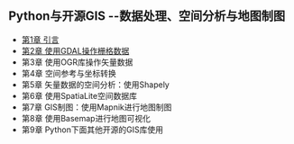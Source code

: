 ## Python与开源GIS --数据处理、空间分析与地图制图
- [第1章 引言](chapter1.md)
- [第2章 使用GDAL操作栅格数据](chapter2.md)
- 第3章 使用OGR库操作矢量数据
- 第4章 空间参考与坐标转换
- 第5章 矢量数据的空间分析：使用Shapely
- 第6章 使用SpatiaLite空间数据库
- 第7章 GIS制图：使用Mapnik进行地图制图
- 第8章 使用Basemap进行地图可视化
- 第9章 Python下面其他开源的GIS库使用